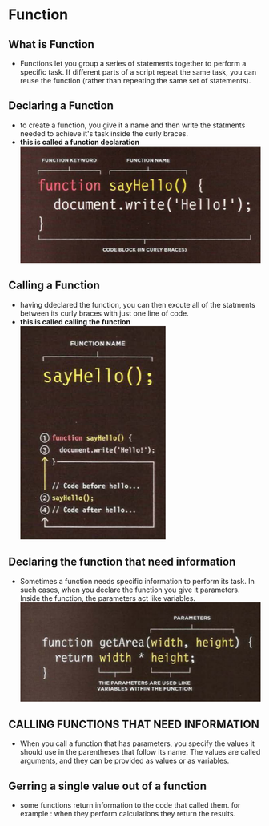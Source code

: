 # Function
## What is Function
* Functions let you group a series of statements together to perform a specific task. If different parts of a script repeat the same task, you can reuse the function (rather than repeating the same set of statements). 
## Declaring a Function
* to create a function, you give it a name and then write the statments needed to achieve it's task inside the curly braces.
* **this is called a function declaration**
![n1](n1.PNG)
## Calling a Function
* having ddeclared the function, you can then excute all of the statments between its curly braces with just one line of code.
* **this is called calling the function**
![n2](n2.PNG)
## Declaring the function that need information 
* Sometimes a function needs specific information to perform its task. In such cases, when you declare the function you give it parameters. Inside the function, the parameters act like variables. 
![n3](n3.PNG)
## CALLING FUNCTIONS THAT NEED INFORMATION 
* When you call a function that has parameters, you specify the values it should use in the parentheses that follow its name. The values are called arguments, and they can be provided as values or as variables. 
## Gerring a single value out of a function
* some functions return information to the code that called them.
for example : when they perform calculations they return the results.